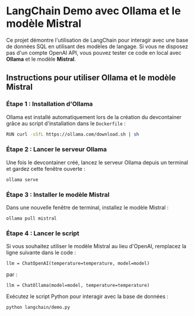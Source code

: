 # LangChain Demo avec Ollama et le modèle Mistral

Ce projet démontre l'utilisation de LangChain pour interagir avec une base de données SQL en utilisant des modèles de langage. 
Si vous ne disposez pas d'un compte OpenAI API, vous pouvez tester ce code en local avec **Ollama** et le modèle **Mistral**.

## Instructions pour utiliser Ollama et le modèle Mistral

### Étape 1 : Installation d'Ollama
Ollama est installé automatiquement lors de la création du devcontainer grâce au script d'installation dans le `Dockerfile` :

```bash
RUN curl -sSfL https://ollama.com/download.sh | sh
```

### Étape 2 : Lancer le serveur Ollama
Une fois le devcontainer créé, lancez le serveur Ollama depuis un terminal et gardez cette fenêtre ouverte :

```
ollama serve
```

### Étape 3 : Installer le modèle Mistral
Dans une nouvelle fenêtre de terminal, installez le modèle Mistral :

```
ollama pull mistral
```

### Étape 4 : Lancer le script

Si vous souhaitez utiliser le modèle Mistral au lieu d'OpenAI, remplacez la ligne suivante dans le code :

```
llm = ChatOpenAI(temperature=temperature, model=model)
```

par :

```
llm = ChatOllama(model=model, temperature=temperature)
```

Exécutez le script Python pour interagir avec la base de données :

```
python langchain/demo.py
```
